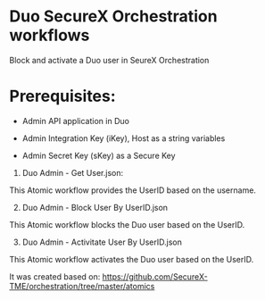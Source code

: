 # Duo SecureX Orchestration workflows

Block and activate a Duo user in SeureX Orchestration


# Prerequisites:

- Admin API application in Duo 

- Admin Integration Key (iKey), Host as a string variables
- Admin Secret Key (sKey) as a Secure Key


1. Duo Admin - Get User.json: 

  This Atomic workflow provides the UserID based on the username.
  
  
2. Duo Admin - Block User By UserID.json  

  This Atomic workflow blocks the Duo user based on the UserID.
  
  
3. Duo Admin - Activitate User By UserID.json  

  This Atomic workflow activates the Duo user based on the UserID. 

It was created based on: https://github.com/SecureX-TME/orchestration/tree/master/atomics
